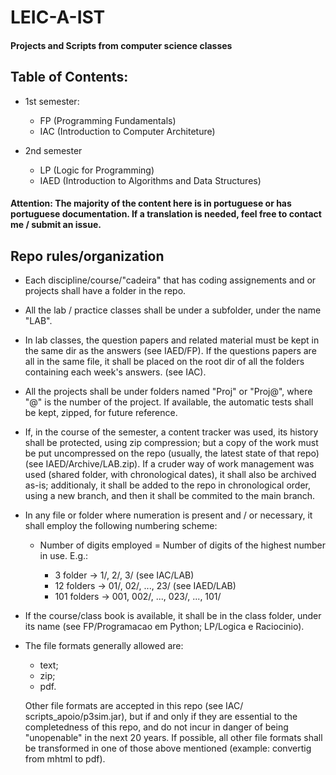 # LEIC-A-IST #

#### Projects and Scripts from computer science classes ####

## Table of Contents: ##

- 1st semester:

  * FP (Programming Fundamentals)
  * IAC (Introduction to Computer Architeture)

- 2nd semester

  * LP (Logic for Programming)
  * IAED (Introduction to Algorithms and Data Structures)

#### Attention: The majority of the content here is in portuguese or has portuguese documentation. If a translation is needed, feel free to contact me / submit an issue. ####


## Repo rules/organization ##

-	Each discipline/course/"cadeira" that has coding assignements
	and or projects shall have a folder in the repo.

-	All the lab / practice classes shall be under a subfolder,
	under the name "LAB".

-	In lab classes, the question papers and related material must be
	kept in the same dir as the answers (see IAED/FP). If the
	questions papers are all in the same file, it shall be placed on
	the root dir of all the folders containing each week's answers.
	(see IAC).

-	All the projects shall be under folders named "Proj" or "Proj@",
	where "@" is the number of the project. If available, the
	automatic tests shall be kept, zipped, for future reference.

-	If, in the course of the semester, a content tracker was used,
	its history shall be protected, using zip compression; but a
	copy of the work must be put uncompressed on the repo (usually,
	the latest state of that repo) (see IAED/Archive/LAB.zip).
	If a cruder way of work management was used (shared folder,
	with chronological dates), it shall also be archived as-is;
	additionaly, it shall be added to the repo in chronological
	order, using a new branch, and then it shall be commited to
	the main branch.

-	In any file or folder where numeration is present and / or
	necessary, it shall employ the following numbering scheme:

	-	Number of digits employed = Number of digits of the
		highest number in use. E.g.:
		
		-	3   folder  -> 1/, 2/, 3/                   (see IAC/LAB)
		-	12  folders -> 01/, 02/, ..., 23/          (see IAED/LAB)
		-	101 folders -> 001, 002/, ..., 023/, ..., 101/

-	If the course/class book is available, it shall be in the class
	folder, under its name (see FP/Programacao em Python; LP/Logica
	e Raciocinio).

-	The file formats generally allowed are:

	-  text;
	-  zip;
	-  pdf.

	Other file formats are accepted in this repo (see IAC/
	scripts_apoio/p3sim.jar), but if and only if they are essential
	to the completedness of this repo, and do not incur in danger
	of being "unopenable" in the next 20 years. If possible, all
	other file formats shall be transformed in one of those above
	mentioned (example: convertig from mhtml to pdf).

